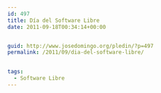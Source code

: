 ```yaml
---
id: 497
title: Día del Software Libre
date: 2011-09-18T00:34:14+00:00


guid: http://www.josedomingo.org/pledin/?p=497
permalink: /2011/09/dia-del-software-libre/

  
tags:
  - Software Libre
---
```

